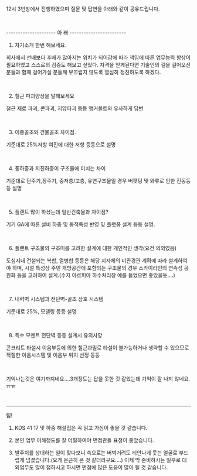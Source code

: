 ​

12시 3번방에서 진행하였으며 질문 및 답변을 아래와 같이 공유드립니다.

​

--------------------- 아 래 ------------------------

1. 자기소개 한번 해보세요.

회사에서 선배보다 후배가 많아지는 위치가 되어감에 따라 책임에 따른 업무능력 향상이 필요하였고 스스로의 검증도 해보고 싶었다. 자격을 얻게된다면 기술인의 길을 걸어오신 분들과 함께 걸어가실 분들께 부끄럽지 않도록 열심히 정진하도록 하겠다.

​

2. 철근 파괴양상을 말해보세요

철근 재료 파괴, 콘파괴, 지압파괴 등등 앵커볼트와 유사하게 답변

​

3. 이중골조와 건물골조 차이점.

기준대로 25%저항 여진에 대한 저항 등등으로 설명

​

4. 풍하중과 지진하중이 구조물에 미치는 차이

기준대로 단주기,장주기, 중저층/고층, 유연구조물일 경우 버펫팅 및 와류로 인한 진동등등 설명

​

5. 플랜트 많이 하셨는데 일반건축물과 차이점?

기기 GA에 따른 설비 하중 및 동적특성 반영 및 플랫폼 설계 등등 설명.

​

6. 플랜트 구조물의 구조미를 고려한 설계에 대한 개인적인 생각(요건 의외였음)

도심지내 건설되는 복합, 열병합 등등은 해당 지자체의 미관경관 계획에 따라 설계하여야 하며, 시설 특성상 주민 개방공간에 포함되는 구조물의 경우 스카이라인의 연속성 공원화 등을 고려하여 설계.(수지 아르피아 하수처리장 예를 들었으면 좋았을듯....)

​

7. 내력벽 시스템과 전단벽-골조 상호 시스템

기준대로 25%, 모델링 등등 설명

​

8. 특수 모멘트 전단벽 등등 설계시 유의사항

콘크리트 타설시 이음부등에 의한 철근과밀로 타설이 불가능하거나 생략할 수 있으므로 적절한 이음시스템 및 이음부 위치 선정 등등

​

기억나는것은 여기까지네요....3개정도는 답을 못한 것 같았는데 기억이 잘 나지 않네요.ㅠㅠ

​

----------------------------------------------------------------------------------------------------------


팁!

1. KDS 41 17 및 하중 해설집은 꼭 읽고 가심이 좋을 것 같습니다.

2. 본인 업무 이해정도를 잘 어필하여야 면접관들 표정이 좋았습니다.

3. 발주처를 상대하는 일이 잦다보니 속으로는 버벅거려도 티안나게 웃는 얼굴로 부드럽게 넘겼습니다.(요게 은근히 큰 것 같더라구요....) 이제 막 준비하시는 일부로 대외업무도 많이 접하시고 하시면 면접에 많은 도움이 많이 될 것 같습니다.


​